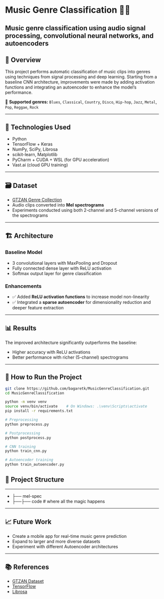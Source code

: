 # Music Genre Classification 🎵🎶

**Music genre classification using audio signal processing, convolutional neural networks, and autoencoders**
---

## 📌 Overview

This project performs automatic classification of music clips into genres using techniques from signal processing and deep learning. Starting from a baseline CNN architecture, improvements were made by adding activation functions and integrating an autoencoder to enhance the model’s performance.

🎯 **Supported genres:** `Blues`, `Classical`, `Country`, `Disco`, `Hip-hop`, `Jazz`, `Metal`, `Pop`, `Reggae`, `Rock`

---

## 🧠 Technologies Used

- Python  
- TensorFlow + Keras  
- NumPy, SciPy, Librosa  
- scikit-learn, Matplotlib  
- PyCharm + CUDA + WSL (for GPU acceleration)  
- Vast.ai (cloud GPU training)  

---

## 🗃️ Dataset

- [GTZAN Genre Collection](https://www.kaggle.com/datasets/andradaolteanu/gtzan-dataset-music-genre-classification)  
- Audio clips converted into **Mel spectrograms**  
- Experiments conducted using both 2-channel and 5-channel versions of the spectrograms  

---

## 🏗️ Architecture

### Baseline Model
- 3 convolutional layers with MaxPooling and Dropout  
- Fully connected dense layer with ReLU activation  
- Softmax output layer for genre classification  

### Enhancements
- ✅ Added **ReLU activation functions** to increase model non-linearity  
- ✅ Integrated a **sparse autoencoder** for dimensionality reduction and deeper feature extraction  

---

## 📊 Results

The improved architecture significantly outperforms the baseline:

- Higher accuracy with ReLU activations  
- Better performance with richer (5-channel) spectrograms  

---

## 🚀 How to Run the Project

```bash
git clone https://github.com/bagaretk/MusicGenreClassification.git
cd MusicGenreClassification

python -m venv venv
source venv/bin/activate    # On Windows: .\venv\Scripts\activate
pip install -r requirements.txt

# Preprocessing
python preprocess.py

# Postprocessing
python postprocess.py

# CNN training
python train_cnn.py

# Autoencoder training
python train_autoencoder.py
```
## 📁 Project Structure
--- 
- ├── mel-spec
- ├──├── code # where all the magic happens

---

## 📈 Future Work

- Create a mobile app for real-time music genre prediction  
- Expand to larger and more diverse datasets  
- Experiment with different Autoencoder architectures  

---

## 📚 References

- [GTZAN Dataset](https://www.kaggle.com/datasets/andradaolteanu/gtzan-dataset-music-genre-classification)  
- [TensorFlow](https://www.tensorflow.org/)  
- [Librosa](https://librosa.org/)  

